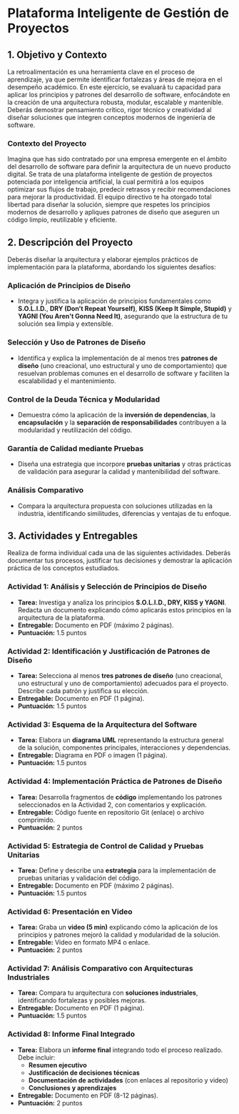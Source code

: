 # Plataforma Inteligente de Gestión de Proyectos

## 1. Objetivo y Contexto
La retroalimentación es una herramienta clave en el proceso de aprendizaje, ya que permite identificar fortalezas y áreas de mejora en el desempeño académico. En este ejercicio, se evaluará tu capacidad para aplicar los principios y patrones del desarrollo de software, enfocándote en la creación de una arquitectura robusta, modular, escalable y mantenible. Deberás demostrar pensamiento crítico, rigor técnico y creatividad al diseñar soluciones que integren conceptos modernos de ingeniería de software.

### Contexto del Proyecto
Imagina que has sido contratado por una empresa emergente en el ámbito del desarrollo de software para definir la arquitectura de un nuevo producto digital. Se trata de una plataforma inteligente de gestión de proyectos potenciada por inteligencia artificial, la cual permitirá a los equipos optimizar sus flujos de trabajo, predecir retrasos y recibir recomendaciones para mejorar la productividad. El equipo directivo te ha otorgado total libertad para diseñar la solución, siempre que respetes los principios modernos de desarrollo y apliques patrones de diseño que aseguren un código limpio, reutilizable y eficiente.

## 2. Descripción del Proyecto
Deberás diseñar la arquitectura y elaborar ejemplos prácticos de implementación para la plataforma, abordando los siguientes desafíos:

### Aplicación de Principios de Diseño
- Integra y justifica la aplicación de principios fundamentales como **S.O.L.I.D.**, **DRY (Don’t Repeat Yourself)**, **KISS (Keep It Simple, Stupid)** y **YAGNI (You Aren't Gonna Need It)**, asegurando que la estructura de tu solución sea limpia y extensible.

### Selección y Uso de Patrones de Diseño
- Identifica y explica la implementación de al menos tres **patrones de diseño** (uno creacional, uno estructural y uno de comportamiento) que resuelvan problemas comunes en el desarrollo de software y faciliten la escalabilidad y el mantenimiento.

### Control de la Deuda Técnica y Modularidad
- Demuestra cómo la aplicación de la **inversión de dependencias**, la **encapsulación** y la **separación de responsabilidades** contribuyen a la modularidad y reutilización del código.

### Garantía de Calidad mediante Pruebas
- Diseña una estrategia que incorpore **pruebas unitarias** y otras prácticas de validación para asegurar la calidad y mantenibilidad del software.

### Análisis Comparativo
- Compara la arquitectura propuesta con soluciones utilizadas en la industria, identificando similitudes, diferencias y ventajas de tu enfoque.

## 3. Actividades y Entregables
Realiza de forma individual cada una de las siguientes actividades. Deberás documentar tus procesos, justificar tus decisiones y demostrar la aplicación práctica de los conceptos estudiados.

### Actividad 1: Análisis y Selección de Principios de Diseño
- **Tarea:** Investiga y analiza los principios **S.O.L.I.D., DRY, KISS y YAGNI**. Redacta un documento explicando cómo aplicarás estos principios en la arquitectura de la plataforma.
- **Entregable:** Documento en PDF (máximo 2 páginas).
- **Puntuación:** 1.5 puntos

### Actividad 2: Identificación y Justificación de Patrones de Diseño
- **Tarea:** Selecciona al menos **tres patrones de diseño** (uno creacional, uno estructural y uno de comportamiento) adecuados para el proyecto. Describe cada patrón y justifica su elección.
- **Entregable:** Documento en PDF (1 página).
- **Puntuación:** 1.5 puntos

### Actividad 3: Esquema de la Arquitectura del Software
- **Tarea:** Elabora un **diagrama UML** representando la estructura general de la solución, componentes principales, interacciones y dependencias.
- **Entregable:** Diagrama en PDF o imagen (1 página).
- **Puntuación:** 1.5 puntos

### Actividad 4: Implementación Práctica de Patrones de Diseño
- **Tarea:** Desarrolla fragmentos de **código** implementando los patrones seleccionados en la Actividad 2, con comentarios y explicación.
- **Entregable:** Código fuente en repositorio Git (enlace) o archivo comprimido.
- **Puntuación:** 2 puntos

### Actividad 5: Estrategia de Control de Calidad y Pruebas Unitarias
- **Tarea:** Define y describe una **estrategia** para la implementación de pruebas unitarias y validación del código.
- **Entregable:** Documento en PDF (máximo 2 páginas).
- **Puntuación:** 1.5 puntos

### Actividad 6: Presentación en Video
- **Tarea:** Graba un **video (5 min)** explicando cómo la aplicación de los principios y patrones mejoró la calidad y modularidad de la solución.
- **Entregable:** Video en formato MP4 o enlace.
- **Puntuación:** 2 puntos

### Actividad 7: Análisis Comparativo con Arquitecturas Industriales
- **Tarea:** Compara tu arquitectura con **soluciones industriales**, identificando fortalezas y posibles mejoras.
- **Entregable:** Documento en PDF (1 página).
- **Puntuación:** 1.5 puntos

### Actividad 8: Informe Final Integrado
- **Tarea:** Elabora un **informe final** integrando todo el proceso realizado. Debe incluir:
  - **Resumen ejecutivo**
  - **Justificación de decisiones técnicas**
  - **Documentación de actividades** (con enlaces al repositorio y video)
  - **Conclusiones y aprendizajes**
- **Entregable:** Documento en PDF (8-12 páginas).
- **Puntuación:** 2 puntos

